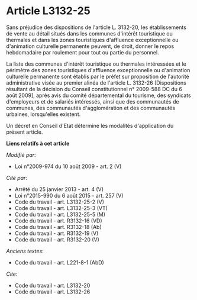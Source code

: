 # Article L3132-25

Sans préjudice des dispositions de l'article L. 3132-20, les établissements de vente au détail situés dans les communes
d'intérêt touristique ou thermales et dans les zones touristiques d'affluence exceptionnelle ou d'animation culturelle
permanente peuvent, de droit, donner le repos hebdomadaire par roulement pour tout ou partie du personnel. 

La liste des communes d'intérêt touristique ou thermales intéressées et le périmètre des zones touristiques d'affluence
exceptionnelle ou d'animation culturelle permanente sont établis par le préfet sur proposition de l'autorité administrative
visée au premier alinéa de l'article L. 3132-26 [Dispositions résultant de la décision du Conseil constitutionnel n° 2009-588
DC du 6 août 2009], après avis du comité départemental du tourisme, des syndicats d'employeurs et de salariés intéressés,
ainsi que des communautés de communes, des communautés d'agglomération et des communautés urbaines, lorsqu'elles existent. 

Un décret en Conseil d'Etat détermine les modalités d'application du présent article.

**Liens relatifs à cet article**

_Modifié par_:

  - Loi n°2009-974 du 10 août 2009 - art. 2 (V)

_Cité par_:

  - Arrêté du 25 janvier 2013 - art. 4 (V)
  - Loi n°2015-990 du 6 août 2015 - art. 257 (V)
  - Code du travail - art. L3132-25-2 (V)
  - Code du travail - art. L3132-25-3 (VT)
  - Code du travail - art. L3132-25-5 (M)
  - Code du travail - art. R3132-16 (VD)
  - Code du travail - art. R3132-18 (Ab)
  - Code du travail - art. R3132-19 (V)
  - Code du travail - art. R3132-20 (V)

_Anciens textes_:

  - Code du travail - art. L221-8-1 (AbD)

_Cite_:

  - Code du travail - art. L3132-20
  - Code du travail - art. L3132-26
